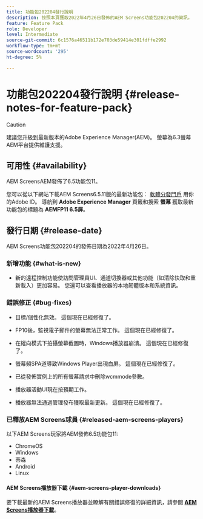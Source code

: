 ```yaml
---
title: 功能包202204發行說明
description: 按照本頁獲取2022年4月26日發佈的AEM Screens功能包202204的資訊。
feature: Feature Pack
role: Developer
level: Intermediate
source-git-commit: 6c1576a46511b172e703de59414e301fdffe2992
workflow-type: tm+mt
source-wordcount: '295'
ht-degree: 5%

---
```


# 功能包202204發行說明 {#release-notes-for-feature-pack}

>[!CAUTION]
>建議您升級到最新版本的Adobe Experience Manager(AEM)。 螢幕為6.3螢幕AEM平台提供維護支援。

## 可用性 {#availability}

AEM ScreensAEM發佈了6.5功能包11。

您可以從以下網站下載AEM Screens6.5.11版的最新功能包： [軟體分發門戶](https://experience.adobe.com/#/downloads/content/software-distribution/en/aem.html) 用你的Adobe ID。 導航到 **Adobe Experience Manager** 頁籤和搜索 **螢幕** 獲取最新功能包的標題為 **AEMFP11 6.5屏**。

## 發行日期 {#release-date}

AEM Screens功能包202204的發佈日期為2022年4月26日。

### 新增功能 {#what-is-new}

* 新的遠程控制功能使訪問管理員UI、通道切換器或其他功能（如清除快取和重新載入）更加容易。 您還可以查看播放器的本地韌體版本和系統資訊。

### 錯誤修正 {#bug-fixes}

* 目標/個性化無效。 這個現在已經修復了。

* FP10後，監視電子郵件的螢幕無法正常工作。 這個現在已經修復了。

* 在縱向模式下拍攝螢幕截圖時，Windows播放器崩潰。 這個現在已經修復了。

* 螢幕頻SPA道導致Windows Player出現白屏。 這個現在已經修復了。

* 已從發佈實例上的所有螢幕請求中刪除wcmmode參數。

* 播放器活動UI現在按預期工作。

* 播放器無法通過管理發布獲取最新更新。 這個現在已經修復了。

### 已釋放AEM Screens球員 {#released-aem-screens-players}

以下AEM Screens玩家將AEM發佈6.5功能包11:

* ChromeOS
* Windows
* 蒂森
* Android
* Linux

#### AEM Screens播放器下載  {#aem-screens-player-downloads}

要下載最新的AEM Screens播放器並瞭解有關錯誤修復的詳細資訊，請參閱 **[AEM Screens播放器下載](https://download.macromedia.com/screens/index.html)**。
